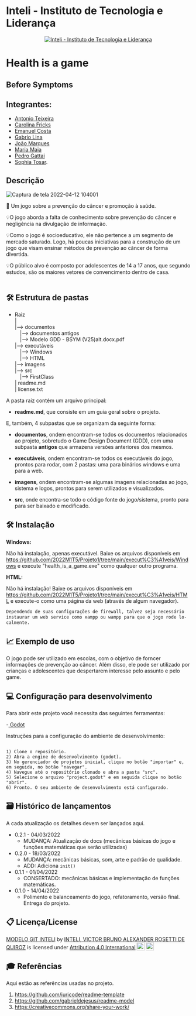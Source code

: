 # Inteli - Instituto de Tecnologia e Liderança 

<p align="center">
<a href= "https://www.inteli.edu.br/"><img src="https://www.inteli.edu.br/wp-content/uploads/2021/08/20172028/marca_1-2.png" alt="Inteli - Instituto de Tecnologia e Liderança" border="0"></a>
</p>

# Health is a game

## Before Symptoms

## Integrantes: 
- <a href="https://files.slack.com/files-pri/T02DWH2MXQR-F03B2DKLDSR/logo_life_is_a_game_borda_preta_cores_3.png">Antonio Teixeira</a>
- <a href="https://www.linkedin.com/in/carolina-favaro-fricks-1a0423231/">Carolina Fricks</a>
- <a href="https://www.linkedin.com/in/emanuel-de-oliveira-costa-45b637185/">Emanuel Costa</a>
- <a href="https://www.linkedin.com/in/gabrio-lina-17ba60205/">Gabrio Lina</a>
- <a href="https://www.linkedin.com/in/joao-marques-1b64b2232/">João Marques</a>
- <a href="https://www.linkedin.com/in/maria-lu%C3%ADsa-maia-14384a212/">Maria Maia</a>
- <a href="https://www.linkedin.com/in/pedro-gattai-096678227/">Pedro Gattai</a>
- <a href="http://linkedin.com/in/sophia-tosar-ba3538223">Sophia Tosar</a>.

## Descrição
![Captura de tela 2022-04-12 104001](https://user-images.githubusercontent.com/82065728/163193201-47789d75-00ac-402b-90f2-65ae7d27e494.jpg)

📜 Um jogo sobre a prevenção do câncer e promoção à saúde.
<p align="center">
  




💡O jogo aborda a falta de conhecimento sobre prevenção do câncer e negligência na divulgação de informação.

💡Como o jogo é socioeducativo, ele não pertence a um segmento de mercado saturado. Logo, há poucas iniciativas para a construção de um jogo que visam ensinar métodos de prevenção ao câncer de forma divertida.

💡O público alvo é composto por adolescentes de 14 a 17 anos, que segundo estudos, são os maiores vetores de convencimento dentro de casa.
<br><br>

## 🛠 Estrutura de pastas

- Raiz<br>
|<br>
|--> documentos<br>
  &emsp;|--> documentos antigos<br>
  &emsp;|--> Modelo GDD - BSYM (V25)alt.docx.pdf<br>
|--> executáveis<br>
  &emsp;|--> Windows<br>
  &emsp;|--> HTML<br>
|--> imagens<br>
|--> src<br>
  &emsp;|--> FirstClass<br>
| readme.md<br>
| license.txt<br>

A pasta raiz contém um arquivo principal:

- <b>readme.md</b>, que consiste em um guia geral sobre o projeto.

E, também, 4 subpastas que se organizam da seguinte forma:

- <b>documentos</b>, ondem encontram-se todos os documentos relacionados ao projeto, sobretudo o Game Design Document (GDD), com uma subpasta <b>antigos</b> que armazena versões anteriores dos mesmos.

- <b>executáveis</b>, ondem encontram-se todos os executáveis do jogo, prontos para rodar, com 2 pastas: uma para binários windows e uma para a web.

- <b>imagens</b>, ondem encontram-se algumas imagens relacionadas ao jogo, sistema e logos, prontos para serem utilizados e visualizados.

- <b>src</b>, onde encontra-se todo o código fonte do jogo/sistema, pronto para para ser baixado e modificado.

## 🛠 Instalação

<b>Windows:</b>

Não há instalação, apenas executável. Baixe os arquivos disponíveis em https://github.com/2022M1T5/Projeto1/tree/main/execut%C3%A1veis/Windows e execute "health_is_a_game.exe" como qualquer outro programa.

<b>HTML:</b>

Não há instalação! Baixe os arquivos disponíveis em https://github.com/2022M1T5/Projeto1/tree/main/execut%C3%A1veis/HTML e execute-o como uma página da web (através de algum navegador).

```sh
Dependendo de suas configurações de firewall, talvez seja necessário
instaurar um web service como xampp ou wampp para que o jogo rode lo-
calmente.
```

## 📈 Exemplo de uso

O jogo pode ser utilizado em escolas, com o objetivo de forncer informaçôes de prevenção ao câncer. 
Além disso, ele pode ser utilizado por crianças e adolescentes que despertarem interesse pelo assunto e pelo game. 
  

## 💻 Configuração para desenvolvimento

Para abrir este projeto você necessita das seguintes ferramentas:

-<a href="https://godotengine.org/download"> Godot</a>

Instruções para a configuração do ambiente de desenvolvimento:
```

1) Clone o repositório.
2) Abra a engine de desenvolvimento (godot).
3) No gerenciador de projetos inicial, clique no botão "importar" e, em seguida, no botão "navegar".
4) Navegue até o repositório clonado e abra a pasta "src".
5) Selecione o arquivo "project.godot" e em seguida clique no botão "abrir".
6) Pronto. O seu ambiente de desenvolvimento está configurado.

```

## 🗃 Histórico de lançamentos

A cada atualização os detalhes devem ser lançados aqui.

* 0.2.1 - 04/03/2022
    * MUDANÇA: Atualização de docs (mecânicas básicas do jogo e funções matemáticas que serão utilizadas)
* 0.2.0 - 18/03/2022
    * MUDANÇA: mecânicas básicas, som, arte e padrão de qualidade.
    * ADD: Adiciona `init()`
* 0.1.1 - 01/04/2022
    * CONSERTADO: mecânicas básicas e implementação de funções matemáticas. 
* 0.1.0 - 14/04/2022
    * Polimento e balanceamento do jogo, refatoramento, versão final. Entrega do projeto.

## 📋 Licença/License

<p xmlns:cc="http://creativecommons.org/ns#" xmlns:dct="http://purl.org/dc/terms/"><a property="dct:title" rel="cc:attributionURL" href="https://github.com/Spidus/Teste_Final_1">MODELO GIT INTELI</a> by <a rel="cc:attributionURL dct:creator" property="cc:attributionName" href="https://www.yggbrasil.com.br/vr">INTELI, VICTOR BRUNO ALEXANDER ROSETTI DE QUIROZ</a> is licensed under <a href="http://creativecommons.org/licenses/by/4.0/?ref=chooser-v1" target="_blank" rel="license noopener noreferrer" style="display:inline-block;">Attribution 4.0 International<img style="height:22px!important;margin-left:3px;vertical-align:text-bottom;" src="https://mirrors.creativecommons.org/presskit/icons/cc.svg?ref=chooser-v1"><img style="height:22px!important;margin-left:3px;vertical-align:text-bottom;" src="https://mirrors.creativecommons.org/presskit/icons/by.svg?ref=chooser-v1"></a></p>

## 🎓 Referências

Aqui estão as referências usadas no projeto.

1. <https://github.com/iuricode/readme-template>
2. <https://github.com/gabrieldejesus/readme-model>
3. <https://creativecommons.org/share-your-work/>
